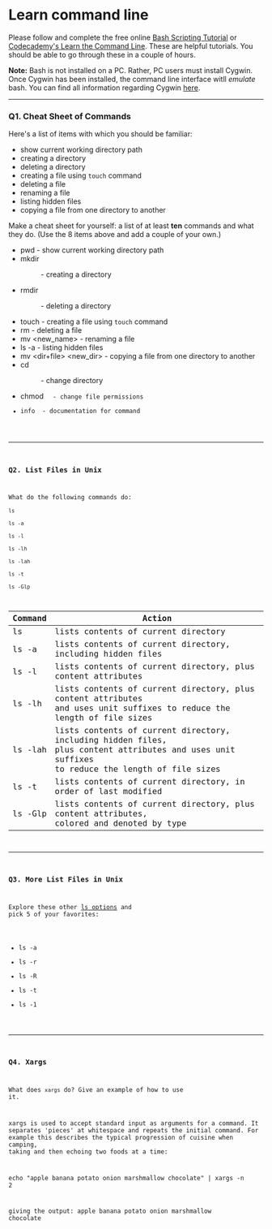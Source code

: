 # Learn command line

Please follow and complete the free online [Bash Scripting Tutorial](https://ryanstutorials.net/bash-scripting-tutorial/) or [Codecademy's Learn the Command Line](https://www.codecademy.com/learn/learn-the-command-line). These are helpful tutorials. You should be able to go through these in a couple of hours.

**Note:** Bash is not installed on a PC. Rather, PC users must install Cygwin. Once Cygwin has been installed, the command line interface witll _emulate_ bash. You can find all information regarding Cygwin [here](https://www.cygwin.com/).

---

### Q1.  Cheat Sheet of Commands  

Here's a list of items with which you should be familiar:  
* show current working directory path
* creating a directory
* deleting a directory
* creating a file using `touch` command
* deleting a file
* renaming a file
* listing hidden files
* copying a file from one directory to another

Make a cheat sheet for yourself: a list of at least **ten** commands and what they do.  (Use the 8 items above and add a couple of your own.)  

* pwd - show current working directory path
* mkdir <dir> - creating a directory
* rmdir <dir> - deleting a directory
* touch <file> - creating a file using `touch` command
* rm <file> - deleting a file
* mv <file> <new_name> - renaming a file
* ls -a - listing hidden files
* mv <dir+file> <new_dir> - copying a file from one directory to another
* cd <dir> - change directory
* chmod <code> <file> - change file permissions
* info <command> - documentation for command

---

### Q2.  List Files in Unix   

What do the following commands do:  
`ls`  
`ls -a`  
`ls -l`  
`ls -lh`  
`ls -lah`  
`ls -t`  
`ls -Glp`  

| Command  | Action |
| ----     | ---- |
| ls       | lists contents of current directory
| ls -a    | lists contents of current directory, including hidden files |
| ls -l    | lists contents of current directory, plus content attributes | 
| ls -lh   | lists contents of current directory, plus content attributes<br>and uses unit suffixes to reduce the length of file sizes |
| ls -lah  | lists contents of current directory, including hidden files,<br>plus content attributes and uses unit suffixes<br>to reduce the length of file sizes |
| ls -t    | lists contents of current directory, in order of last modified |
| ls -Glp  | lists contents of current directory, plus content attributes,<br>colored and denoted by type |

---

### Q3.  More List Files in Unix  

Explore these other [ls options](http://www.techonthenet.com/unix/basic/ls.php) and pick 5 of your favorites:

* ls -a
* ls -r
* ls -R
* ls -t
* ls -1

---

### Q4.  Xargs   

What does `xargs` do? Give an example of how to use it.

xargs is used to accept standard input as arguments for a command. It separates 'pieces' at whitespace and repeats the initial command. For example this describes the typical progression of cuisine when camping, taking and then echoing two foods at a time:

echo "apple banana potato onion marshmallow chocolate" | xargs -n 2

giving the output:
apple banana
potato onion
marshmallow chocolate

